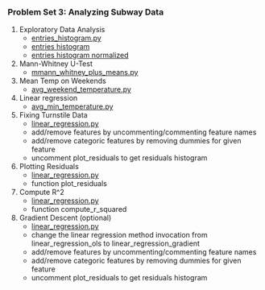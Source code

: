### Problem Set 3: Analyzing Subway Data

1. Exploratory Data Analysis
    - [entries_histogram.py](entries_histogram.py)
    - [entries histogram](histogram_subway_entries_distribution.png)
    - [entries histogram normalized ](histogram_subway_entries_distribution_normalized.png)
3. Mann-Whitney U-Test
    - [mmann_whitney_plus_means.py](mann_whitney_plus_means.py)
3. Mean Temp on Weekends
    - [avg_weekend_temperature.py](avg_weekend_temperature.py)
5. Linear regression
    - [avg_min_temperature.py](avg_min_temperature.py)
5. Fixing Turnstile Data
    - [linear_regression.py](linear_regression.py)
    - add/remove features by uncommenting/commenting feature names
    - add/remove categoric features by removing dummies for given feature
    - uncomment plot_residuals to get residuals histogram
6. Plotting Residuals
    - [linear_regression.py](linear_regression.py)
    - function plot\_residuals
7. Compute R^2
    - [linear_regression.py](linear_regression.py)
    - function compute\_r\_squared
8. Gradient Descent (optional)
    - [linear_regression.py](linear_regression.py)
    - change the linear regression method invocation from linear\_regression\_ols to linear\_regression\_gradient
    - add/remove features by uncommenting/commenting feature names
    - add/remove categoric features by removing dummies for given feature
    - uncomment plot_residuals to get residuals histogram